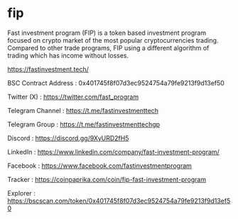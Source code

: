 # fip
Fast investment program (FIP) is a token based investment program focused on crypto market of the most popular cryptocurrencies trading. Compared to other trade programs, FIP using a different algorithm of trading which has income without losses.

https://fastinvestment.tech/

BSC Contract Address :
0x401745f8f07d3ec9524754a79fe9213f9d13ef50

Twitter (X) : https://twitter.com/fast_program

Telegram Channel : https://t.me/fastinvestmenttech

Telegram Group : https://t.me/fastinvestmenttechgp

Discord : https://discord.gg/9XyURD2fH5

LinkedIn : https://www.linkedin.com/company/fast-investment-program/

Facebook : https://www.facebook.com/fastinvestmentprogram

Tracker : https://coinpaprika.com/coin/fip-fast-investment-program

Explorer : https://bscscan.com/token/0x401745f8f07d3ec9524754a79fe9213f9d13ef50

